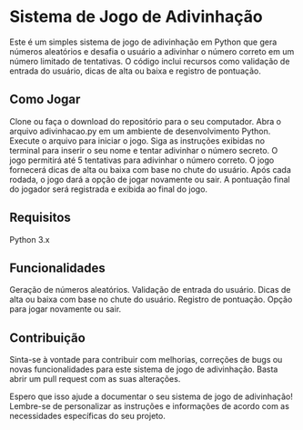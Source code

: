 # Sistema de Jogo de Adivinhação
Este é um simples sistema de jogo de adivinhação em Python que gera números aleatórios e desafia o usuário a adivinhar o número correto em um número limitado de tentativas. O código inclui recursos como validação de entrada do usuário, dicas de alta ou baixa e registro de pontuação.

## Como Jogar
Clone ou faça o download do repositório para o seu computador.
Abra o arquivo adivinhacao.py em um ambiente de desenvolvimento Python.
Execute o arquivo para iniciar o jogo.
Siga as instruções exibidas no terminal para inserir o seu nome e tentar adivinhar o número secreto.
O jogo permitirá até 5 tentativas para adivinhar o número correto.
O jogo fornecerá dicas de alta ou baixa com base no chute do usuário.
Após cada rodada, o jogo dará a opção de jogar novamente ou sair.
A pontuação final do jogador será registrada e exibida ao final do jogo.

## Requisitos
Python 3.x

## Funcionalidades
Geração de números aleatórios.
Validação de entrada do usuário.
Dicas de alta ou baixa com base no chute do usuário.
Registro de pontuação.
Opção para jogar novamente ou sair.

## Contribuição
Sinta-se à vontade para contribuir com melhorias, correções de bugs ou novas funcionalidades para este sistema de jogo de adivinhação. Basta abrir um pull request com as suas alterações.

Espero que isso ajude a documentar o seu sistema de jogo de adivinhação! Lembre-se de personalizar as instruções e informações de acordo com as necessidades específicas do seu projeto.
